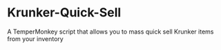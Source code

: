 # Krunker-Quick-Sell
A TemperMonkey script that allows you to mass quick sell Krunker items from your inventory
